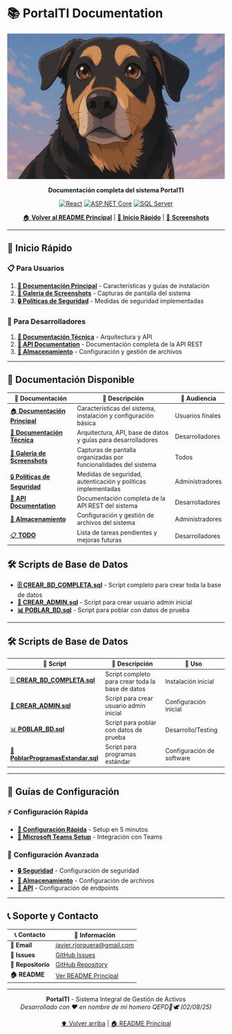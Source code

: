 # 📚 PortalTI Documentation

<div align="center">

![PortalTI Logo](../public/logo.png)

**Documentación completa del sistema PortalTI**

[![React](https://img.shields.io/badge/React-18.2.0-blue.svg)](https://reactjs.org/)
[![ASP.NET Core](https://img.shields.io/badge/ASP.NET%20Core-9.0-purple.svg)](https://dotnet.microsoft.com/)
[![SQL Server](https://img.shields.io/badge/SQL%20Server-2022-red.svg)](https://www.microsoft.com/sql-server)

[🏠 **Volver al README Principal**](../README.md) | [🚀 **Inicio Rápido**](#-inicio-rápido) | [📸 **Screenshots**](./screenshots.md)

</div>

---

## 🚀 Inicio Rápido

### 📋 **Para Usuarios**
1. **[📖 Documentación Principal](./README.md)** - Características y guías de instalación
2. **[📸 Galería de Screenshots](./screenshots.md)** - Capturas de pantalla del sistema
3. **[🔒 Políticas de Seguridad](./SECURITY.md)** - Medidas de seguridad implementadas

### 🔧 **Para Desarrolladores**
1. **[🔧 Documentación Técnica](./DOCUMENTACION_TECNICA.md)** - Arquitectura y API
2. **[🔌 API Documentation](./API.md)** - Documentación completa de la API REST
3. **[💾 Almacenamiento](./STORAGE.md)** - Configuración y gestión de archivos

---

## 📖 Documentación Disponible

<div align="center">

| 📖 Documentación | 📝 Descripción | 🎯 Audiencia |
|------------------|----------------|--------------|
| [🏠 **Documentación Principal**](./README.md) | Características del sistema, instalación y configuración básica | Usuarios finales |
| [🔧 **Documentación Técnica**](./DOCUMENTACION_TECNICA.md) | Arquitectura, API, base de datos y guías para desarrolladores | Desarrolladores |
| [📸 **Galería de Screenshots**](./screenshots.md) | Capturas de pantalla organizadas por funcionalidades del sistema | Todos |
| [🔒 **Políticas de Seguridad**](./SECURITY.md) | Medidas de seguridad, autenticación y políticas implementadas | Administradores |
| [🔌 **API Documentation**](./API.md) | Documentación completa de la API REST del sistema | Desarrolladores |
| [💾 **Almacenamiento**](./STORAGE.md) | Configuración y gestión de archivos del sistema | Administradores |
| [📋 **TODO**](./TODO.md) | Lista de tareas pendientes y mejoras futuras | Desarrolladores |

</div>

## 🛠️ Scripts de Base de Datos

- **[🗄️ CREAR_BD_COMPLETA.sql](../portalti-backend/PortalTi.Api/Scripts/CREAR_BD_COMPLETA.sql)** - Script completo para crear toda la base de datos
- **[👤 CREAR_ADMIN.sql](../portalti-backend/PortalTi.Api/Scripts/CREAR_ADMIN.sql)** - Script para crear usuario admin inicial
- **[📊 POBLAR_BD.sql](../portalti-backend/PortalTi.Api/Scripts/POBLAR_BD.sql)** - Script para poblar con datos de prueba

---

## 🛠️ Scripts de Base de Datos

<div align="center">

| 📄 Script | 📝 Descripción | 🎯 Uso |
|-----------|----------------|--------|
| [🗄️ **CREAR_BD_COMPLETA.sql**](../portalti-backend/PortalTi.Api/Scripts/CREAR_BD_COMPLETA.sql) | Script completo para crear toda la base de datos | Instalación inicial |
| [👤 **CREAR_ADMIN.sql**](../portalti-backend/PortalTi.Api/Scripts/CREAR_ADMIN.sql) | Script para crear usuario admin inicial | Configuración inicial |
| [📊 **POBLAR_BD.sql**](../portalti-backend/PortalTi.Api/Scripts/POBLAR_BD.sql) | Script para poblar con datos de prueba | Desarrollo/Testing |
| [🔧 **PoblarProgramasEstandar.sql**](../portalti-backend/PortalTi.Api/Scripts/PoblarProgramasEstandar.sql) | Script para programas estándar | Configuración de software |

</div>

---

## 🚀 Guías de Configuración

### ⚡ **Configuración Rápida**
- **[🔧 Configuración Rápida](./CONFIGURACION_RAPIDA.md)** - Setup en 5 minutos
- **[🔌 Microsoft Teams Setup](./MICROSOFT_TEAMS_SETUP.md)** - Integración con Teams

### 🔧 **Configuración Avanzada**
- **[🔒 Seguridad](./SECURITY.md)** - Configuración de seguridad
- **[💾 Almacenamiento](./STORAGE.md)** - Configuración de archivos
- **[🔌 API](./API.md)** - Configuración de endpoints

---

## 📞 Soporte y Contacto

<div align="center">

| 📞 Contacto | 📧 Información |
|-------------|----------------|
| **📧 Email** | [javier.rjorquera@gmail.com](mailto:javier.rjorquera@gmail.com) |
| **🐛 Issues** | [GitHub Issues](https://github.com/elnames/PortalTI/issues) |
| **📖 Repositorio** | [GitHub Repository](https://github.com/elnames/PortalTI) |
| **🏠 README** | [Ver README Principal](../README.md) |

</div>

---

<div align="center">

**PortalTI** - Sistema Integral de Gestión de Activos  
*Desarrollado con ❤️ en nombre de mi homero QEPD🐶🕊️ (02/08/25)*

[⬆️ Volver arriba](#-portalti-documentation) | [🏠 README Principal](../README.md)

</div>

